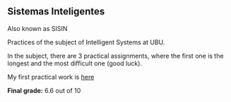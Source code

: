 <h2>Sistemas Inteligentes</h2>

<p>Also known as SISIN</p>

<p>Practices of the subject of Intelligent Systems at UBU.</p>

<p>In the subject, there are 3 practical assignments, where the first one is the longest and the most difficult one (good luck).</p>

<p>My first practical work is <a href="https://github.com/ivaanesteepar/LinjaGame" target="_blank">here</a></p>

<p><strong>Final grade:</strong> 6.6 out of 10</p>
